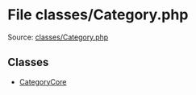 File classes/Category.php
=========

Source: [classes/Category.php](https://github.com/PrestaShop/PrestaShop/blob/1.6.1.2/classes/Category.php)


Classes
-------

* [CategoryCore](class.CategoryCore.md)

